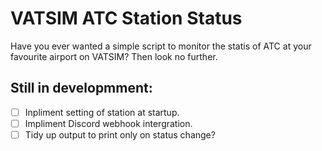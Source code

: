 # VATSIM ATC Station Status

Have you ever wanted a simple script to monitor the statis of ATC at your favourite airport on VATSIM? Then look no further.

## Still in developmment:
- [ ] Inpliment setting of station at startup.
- [ ] Impliment Discord webhook intergration.
- [ ] Tidy up output to print only on status change?